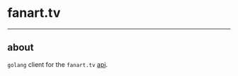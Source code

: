 # fanart.tv

* * *

## about

`golang` client for the `fanart.tv` [api](https://fanarttv.docs.apiary.io/#reference/).
